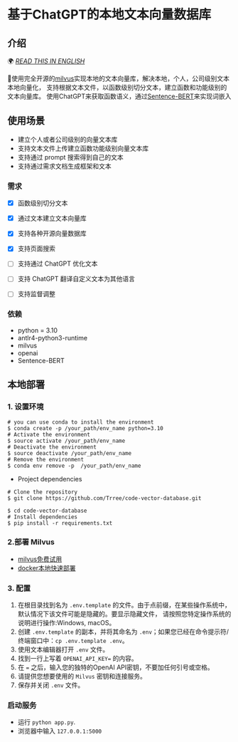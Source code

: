 # 基于ChatGPT的本地文本向量数据库

## 介绍

🌍 [_READ THIS IN ENGLISH_](README.md)

🤖️使用完全开源的[milvus](https://github.com/milvus-io/milvus)实现本地的文本向量库，解决本地，个人，公司级别文本本地向量化，
支持根据文本文件，以函数级别切分文本，建立函数和功能级别的文本向量库。
使用ChatGPT来获取函数语义，通过[Sentence-BERT](https://mccormickml.com/2019/05/14/BERT-word-embeddings-tutorial/)来实现词嵌入

## 使用场景
- 建立个人或者公司级别的向量文本库 
- 支持文本文件上传建立函数功能级别向量文本库
- 支持通过 prompt 搜索得到自己的文本
- 支持通过需求文档生成框架和文本

### 需求
- [x] 函数级别切分文本

- [x] 通过文本建立文本向量库
- [x] 支持各种开源向量数据库
- [x] 支持页面搜索
- [ ] 支持通过 ChatGPT 优化文本
- [ ] 支持 ChatGPT 翻译自定义文本为其他语言
- [ ] 支持监督调整

### 依赖


- python = 3.10
- antlr4-python3-runtime
- milvus
- openai
- Sentence-BERT

## 本地部署

### 1. 设置环境
```shell
# you can use conda to install the environment
$ conda create -p /your_path/env_name python=3.10
# Activate the environment
$ source activate /your_path/env_name
# Deactivate the environment
$ source deactivate /your_path/env_name
# Remove the environment
$ conda env remove -p  /your_path/env_name
```

* Project dependencies

```shell
# Clone the repository
$ git clone https://github.com/Trree/code-vector-database.git

$ cd code-vector-database
# Install dependencies
$ pip install -r requirements.txt
```

### 2.部署 Milvus

  - [milvus免费试用](https://cloud.zilliz.com/login?redirect=/projects/MA==/databases)
  - [docker本地快速部署](https://milvus.io/docs/v2.0.x/install_standalone-docker.md)


### 3. 配置

1. 在根目录找到名为 `.env.template` 的文件。由于点前缀，在某些操作系统中，默认情况下该文件可能是隐藏的。要显示隐藏文件，
  请按照您特定操作系统的说明进行操作:Windows, macOS。
2. 创建 `.env.template` 的副本，并将其命名为 `.env`；如果您已经在命令提示符/终端窗口中：`cp .env.template .env`。
3. 使用文本编辑器打开 `.env` 文件。
4. 找到一行上写着 `OPENAI_API_KEY=` 的内容。
5. 在 `=` 之后，输入您的独特的OpenAI API密钥，不要加任何引号或空格。
6. 请提供您想要使用的 `Milvus` 密钥和连接服务。
7. 保存并关闭 `.env` 文件。

### 启动服务

- 运行 `python app.py`.
- 浏览器中输入 `127.0.0.1:5000` 